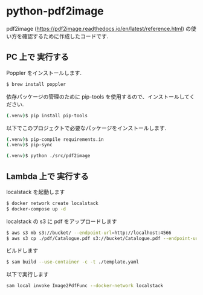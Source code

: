 # python-pdf2image

pdf2image (https://pdf2image.readthedocs.io/en/latest/reference.html) の使い方を確認するために作成したコードです.

## PC 上で 実行する

Poppler をインストールします.

```sh
$ brew install poppler
```

依存パッケージの管理のために pip-tools を使用するので、インストールしてください.

```sh
(.venv)$ pip install pip-tools
```

以下でこのプロジェクトで必要なパッケージをインストールします.

```sh
(.venv)$ pip-compile requirements.in
(.venv)$ pip-sync
```

```sh
(.venv)$ python ./src/pdf2image
```

## Lambda 上で 実行する

localstack を起動します

```sh
$ docker network create localstack
$ docker-compose up -d
```

localstack の s3 に pdf をアップロードします

```sh
$ aws s3 mb s3://bucket/ --endpoint-url=http://localhost:4566
$ aws s3 cp ./pdf/Catalogue.pdf s3://bucket/Catalogue.pdf --endpoint-url=http://localhost:4566
```

ビルドします

```sh
$ sam build --use-container -c -t ./template.yaml
```

以下で実行します

```sh
sam local invoke Image2PdfFunc --docker-network localstack
```
